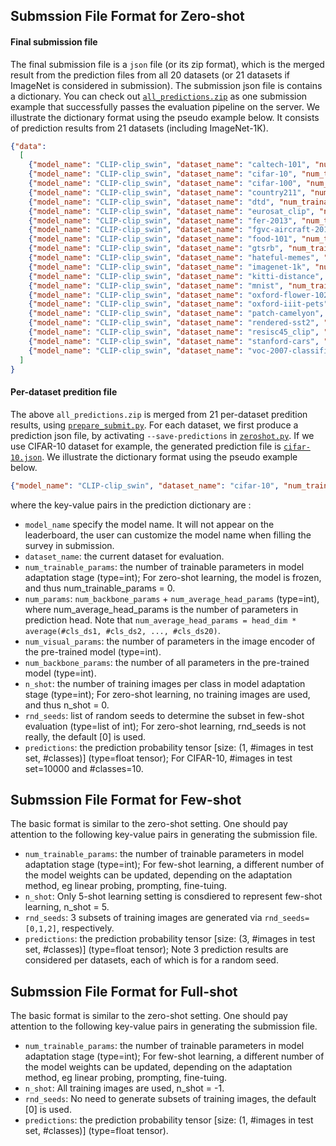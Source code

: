 

## Submssion File Format for Zero-shot

#### Final submission file
The final submission file is a ``json`` file (or its zip format), which is the merged result from the prediction files from all 20 datasets (or 21 datasets if ImageNet is considered in submission). The submission json file is contains a dictionary. You can check out [``all_predictions.zip``](https://cvinthewildeus.blob.core.windows.net/datasets/submission_files/all_predictions_klite_gpt3.zip) as one submission example that successfully passes the evaluation pipeline on the server. We illustrate the dictionary format using the pseudo example below.
It consists of prediction results from 21 datasets (including ImageNet-1K).
```json
{"data": 
  [
    {"model_name": "CLIP-clip_swin", "dataset_name": "caltech-101", "num_trainable_params": 0.0, "num_params": 150695609, "num_visual_params": 86743224, "num_backbone_params": 150695609, "n_shot": 0, "rnd_seeds": [0], "predictions": "prediction probability tensor [size: (1, 6084, 102)]"}, 
    {"model_name": "CLIP-clip_swin", "dataset_name": "cifar-10", "num_trainable_params": 0.0, "num_params": 150695609, "num_visual_params": 86743224, "num_backbone_params": 150695609, "n_shot": 0, "rnd_seeds": [0], "predictions": "prediction probability tensor [size: (1, 10000, 10)]"}, 
    {"model_name": "CLIP-clip_swin", "dataset_name": "cifar-100", "num_trainable_params": 0.0, "num_params": 150695609, "num_visual_params": 86743224, "num_backbone_params": 150695609, "n_shot": 0, "rnd_seeds": [0], "predictions": "prediction probability tensor [size: (1, 10000, 100)]"}, 
    {"model_name": "CLIP-clip_swin", "dataset_name": "country211", "num_trainable_params": 0.0, "num_params": 150695609, "num_visual_params": 86743224, "num_backbone_params": 150695609, "n_shot": 0, "rnd_seeds": [0], "predictions": "prediction probability tensor [size: (1, 21100, 211)]"},
    {"model_name": "CLIP-clip_swin", "dataset_name": "dtd", "num_trainable_params": 0.0, "num_params": 150695609, "num_visual_params": 86743224, "num_backbone_params": 150695609, "n_shot": 0, "rnd_seeds": [0], "predictions": "prediction probability tensor [size: (1, 1880, 47)]"},
    {"model_name": "CLIP-clip_swin", "dataset_name": "eurosat_clip", "num_trainable_params": 0.0, "num_params": 150695609, "num_visual_params": 86743224, "num_backbone_params": 150695609, "n_shot": 0, "rnd_seeds": [0], "predictions": "prediction probability tensor [size: (1, 5000, 10)]"},
    {"model_name": "CLIP-clip_swin", "dataset_name": "fer-2013", "num_trainable_params": 0.0, "num_params": 150695609, "num_visual_params": 86743224, "num_backbone_params": 150695609, "n_shot": 0, "rnd_seeds": [0], "predictions": "prediction probability tensor [size: (1, 3589, 7)]"}, 
    {"model_name": "CLIP-clip_swin", "dataset_name": "fgvc-aircraft-2013b-variants102", "num_trainable_params": 0.0, "num_params": 150695609, "num_visual_params": 86743224, "num_backbone_params": 150695609, "n_shot": 0, "rnd_seeds": [0], "predictions": "prediction probability tensor [size: (1, 3333, 100)]"}, 
    {"model_name": "CLIP-clip_swin", "dataset_name": "food-101", "num_trainable_params": 0.0, "num_params": 150695609, "num_visual_params": 86743224, "num_backbone_params": 150695609, "n_shot": 0, "rnd_seeds": [0], "predictions": "prediction probability tensor [size: (1, 25250, 101)]"}, 
    {"model_name": "CLIP-clip_swin", "dataset_name": "gtsrb", "num_trainable_params": 0.0, "num_params": 150695609, "num_visual_params": 86743224, "num_backbone_params": 150695609, "n_shot": 0, "rnd_seeds": [0], "predictions": "prediction probability tensor [size: (1, 12630, 43)]"}, 
    {"model_name": "CLIP-clip_swin", "dataset_name": "hateful-memes", "num_trainable_params": 0.0, "num_params": 150695609, "num_visual_params": 86743224, "num_backbone_params": 150695609, "n_shot": 0, "rnd_seeds": [0], "predictions": "prediction probability tensor [size: (1, 500, 2)]"}, 
    {"model_name": "CLIP-clip_swin", "dataset_name": "imagenet-1k", "num_trainable_params": 0.0, "num_params": 150695609, "num_visual_params": 86743224, "num_backbone_params": 150695609, "n_shot": 0, "rnd_seeds": [0], "predictions": "prediction probability tensor [size: (1, 50000, 1000)]"}, 
    {"model_name": "CLIP-clip_swin", "dataset_name": "kitti-distance", "num_trainable_params": 0.0, "num_params": 150695609, "num_visual_params": 86743224, "num_backbone_params": 150695609, "n_shot": 0, "rnd_seeds": [0], "predictions": "prediction probability tensor [size: (1, 711, 4)]"}, 
    {"model_name": "CLIP-clip_swin", "dataset_name": "mnist", "num_trainable_params": 0.0, "num_params": 150695609, "num_visual_params": 86743224, "num_backbone_params": 150695609, "n_shot": 0, "rnd_seeds": [0], "predictions": "prediction probability tensor [size: (1, 10000, 10)]"}, 
    {"model_name": "CLIP-clip_swin", "dataset_name": "oxford-flower-102", "num_trainable_params": 0.0, "num_params": 150695609, "num_visual_params": 86743224, "num_backbone_params": 150695609, "n_shot": 0, "rnd_seeds": [0], "predictions": "prediction probability tensor [size: (1, 6149, 102)]"}, 
    {"model_name": "CLIP-clip_swin", "dataset_name": "oxford-iiit-pets", "num_trainable_params": 0.0, "num_params": 150695609, "num_visual_params": 86743224, "num_backbone_params": 150695609, "n_shot": 0, "rnd_seeds": [0], "predictions": "prediction probability tensor [size: (1, 3669, 37)]"}, 
    {"model_name": "CLIP-clip_swin", "dataset_name": "patch-camelyon", "num_trainable_params": 0.0, "num_params": 150695609, "num_visual_params": 86743224, "num_backbone_params": 150695609, "n_shot": 0, "rnd_seeds": [0], "predictions": "prediction probability tensor [size: (1, 32768, 2)]"}, 
    {"model_name": "CLIP-clip_swin", "dataset_name": "rendered-sst2", "num_trainable_params": 0.0, "num_params": 150695609, "num_visual_params": 86743224, "num_backbone_params": 150695609, "n_shot": 0, "rnd_seeds": [0], "predictions": "prediction probability tensor [size: (1, 1821, 2)]"}, 
    {"model_name": "CLIP-clip_swin", "dataset_name": "resisc45_clip", "num_trainable_params": 0.0, "num_params": 150695609, "num_visual_params": 86743224, "num_backbone_params": 150695609, "n_shot": 0, "rnd_seeds": [0], "predictions": "prediction probability tensor [size: (1, 25200, 45)]"}, 
    {"model_name": "CLIP-clip_swin", "dataset_name": "stanford-cars", "num_trainable_params": 0.0, "num_params": 150695609, "num_visual_params": 86743224, "num_backbone_params": 150695609, "n_shot": 0, "rnd_seeds": [0], "predictions": "prediction probability tensor [size: (1, 8041, 196)]"}, 
    {"model_name": "CLIP-clip_swin", "dataset_name": "voc-2007-classification", "num_trainable_params": 0.0, "num_params": 150695609, "num_visual_params": 86743224, "num_backbone_params": 150695609, "n_shot": 0, "rnd_seeds": [0], "predictions": "prediction probability tensor [size: (1, 4952, 20)]"}
  ]
}

```

#### Per-dataset predition file

The above ``all_predictions.zip`` is merged from 21 per-dataset predition results, using [``prepare_submit.py``](https://github.com/Computer-Vision-in-the-Wild/Elevater_Toolkit_IC/blob/main/vision_benchmark/commands/prepare_submit.py). 
For each dataset, we first produce a prediction json file, by activating ``--save-predictions`` in [``zeroshot.py``](https://github.com/Computer-Vision-in-the-Wild/Elevater_Toolkit_IC/blob/main/vision_benchmark/commands/zeroshot.py). 
If we use CIFAR-10 dataset for example, the generated prediction file is [``cifar-10.json``](https://cvinthewildeus.blob.core.windows.net/datasets/submission_files/cifar-10.json). We illustrate the dictionary format using the pseudo example below.

```json
{"model_name": "CLIP-clip_swin", "dataset_name": "cifar-10", "num_trainable_params": 0, "num_params": 150695609, "num_visual_params": 86743224, "num_backbone_params": 150695609, "n_shot": 0, "rnd_seeds": [0], "predictions": "prediction probability tensor [size: (1, 10000, 10)]"}
```

where the key-value pairs in the prediction dictionary are :

- `model_name` specify the model name. It will not appear on the leaderboard, the user can customize the model name when filling the survey in submission.
- `dataset_name`: the current dataset for evaluation.
- `num_trainable_params`: the number of trainable parameters in model adaptation stage (type=int); For zero-shot learning, the model is frozen, and thus num_trainable_params = 0.
- `num_params`: `num_backbone_params` + `num_average_head_params` (type=int), where num_average_head_params is the number of parameters in prediction head.  Note that `num_average_head_params = head_dim * average(#cls_ds1, #cls_ds2, ..., #cls_ds20)`.
- `num_visual_params`: the number of parameters in the image encoder of the pre-trained model (type=int).
- `num_backbone_params`: the number of all parameters in the pre-trained model (type=int).
- `n_shot`: the number of training images per class in model adaptation stage (type=int); For zero-shot learning, no training images are used, and thus n_shot = 0.
- `rnd_seeds`: list of random seeds to determine the subset in few-shot evaluation (type=list of int); For zero-shot learning, rnd_seeds is not really, the default [0] is used.
- `predictions`: the prediction probability tensor [size: (1, #images in test set, #classes)] (type=float tensor); For CIFAR-10, #images in test set=10000 and #classes=10.

## Submssion File Format for Few-shot

The basic format is similar to the zero-shot setting. One should pay attention to the following key-value pairs in generating the submission file.

- `num_trainable_params`: the number of trainable parameters in model adaptation stage (type=int); For few-shot learning, a different number of the model weights can be updated, depending on the adaptation method, eg linear probing, prompting, fine-tuing.
- `n_shot`: Only 5-shot learning setting is consdiered to represent few-shot learning, n_shot = 5.
- `rnd_seeds`:  3 subsets of training images are generated via `rnd_seeds=[0,1,2]`, respectively.
- `predictions`: the prediction probability tensor [size: (3, #images in test set, #classes)] (type=float tensor); Note 3 prediction results are considered per datasets, each of which is for a random seed.

## Submssion File Format for Full-shot

The basic format is similar to the zero-shot setting. One should pay attention to the following key-value pairs in generating the submission file.

- `num_trainable_params`: the number of trainable parameters in model adaptation stage (type=int); For few-shot learning, a different number of the model weights can be updated, depending on the adaptation method, eg linear probing, prompting, fine-tuing.
- `n_shot`: All training images are used, n_shot = -1.
- `rnd_seeds`:  No need to generate subsets of training images, the default [0] is used.
- `predictions`: the prediction probability tensor [size: (1, #images in test set, #classes)] (type=float tensor).